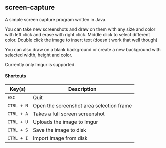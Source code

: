 ## screen-capture
A simple screen capture program written in Java.


You can take new screenshots and draw on them with any size and color with left click and erase with right click. Middle click to select different color. Double click the image to insert text (doesn't work that well though)

You can also draw on a blank background or create a new background with selected width, height and color.

Currently only Imgur is supported.

#### Shortcuts

| Key(s)  | Description |
| ------------- | ------------- |
| `ESC`  | Quit  |
| `CTRL + N`  | Open the screenshot area selection frame  |
| `CTRL + A` |  Takes a full screen screenshot | 
| `CTRL + U` |  Uploads the image to Imgur | 
| `CTRL + S` |  Save the image to disk | 
| `CTRL + I` |  Import image from disk | 